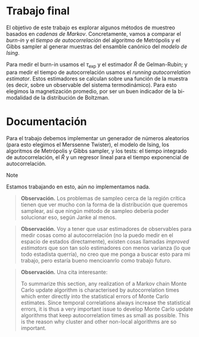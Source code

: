 # Trabajo final

El objetivo de este trabajo es explorar algunos métodos de muestreo basados en
_cadenas de Markov_. Concretamente, vamos a comparar el _burn-in_ y el _tiempo_
_de autocorrelación_ del algoritmo de Metrópolis y el Gibbs sampler al generar
muestras del ensamble canónico del _modelo de Ising_.

Para medir el burn-in usamos el $\tau_\text{exp}$ y el estimador $\hat{R}$ de
Gelman-Rubin; y para medir el tiempo de autocorrelación usamos el _running_
_autocorrelation estimator_. Estos estimadores se calculan sobre una función
de la muestra (es decir, sobre un observable del sistema termodinámico). Para
esto elegimos la magnetización promedio, por ser un buen indicador de la bi-
modalidad de la distribución de Boltzman.

# Documentación

Para el trabajo debemos implementar un generador de números aleatorios (para
esto elegimos el Merssenne Twister), el modelo de Ising, los algoritmos de
Metrópolis y Gibbs sampler, y los tests: el tiempo integrado de autocorrelación,
el $\hat{R}$ y un regresor lineal para el tiempo exponencial de autocorrelación.

> [!NOTE]
> Estamos trabajando en esto, aún no implementamos nada.

> **Observación.** Los problemas de sampleo cerca de la región crítica tienen
> que ver mucho con la forma de la distribución que queremos samplear, así que
> ningún método de sampleo debería poder solucionar eso, según Janke al menos.

> **Observación.** Voy a tener que usar estimadores de observables para medir
> cosas como al autocorrelación (no la puedo medir en el espacio de estados
> directamente), existen cosas llamadas _improved estimators_ que son tan solo
> estimadores con menos varianza (lo que todo estadista querría), no creo que
> me ponga a buscar esto para mi trabajo, pero estaría bueno mencioanrlo como
> trabajo futuro.

> **Observación.** Una cita interesante:
> 
> To summarize this section, any realization of a Markov chain Monte Carlo
> update algorithm is characterised by autocorrelation times which enter
> directly into the statistical errors of Monte Carlo estimates. Since
> temporal correlations always increase the statistical errors, it is thus a
> very important issue to develop Monte Carlo update algorithms that keep
> autocorrelation times as small as possible. This is the reason why cluster
> and other non-local algorithms are so important.